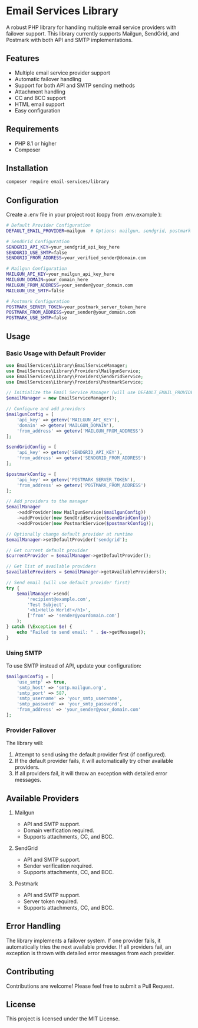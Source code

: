 # Email Services Library

A robust PHP library for handling multiple email service providers with failover support. This library currently supports Mailgun, SendGrid, and Postmark with both API and SMTP implementations.

## Features

- Multiple email service provider support
- Automatic failover handling
- Support for both API and SMTP sending methods
- Attachment handling
- CC and BCC support
- HTML email support
- Easy configuration

## Requirements

- PHP 8.1 or higher
- Composer

## Installation

```bash
composer require email-services/library
```
## Configuration
Create a .env file in your project root (copy from .env.example ):

```bash
# Default Provider Configuration
DEFAULT_EMAIL_PROVIDER=mailgun  # Options: mailgun, sendgrid, postmark

# SendGrid Configuration
SENDGRID_API_KEY=your_sendgrid_api_key_here
SENDGRID_USE_SMTP=false
SENDGRID_FROM_ADDRESS=your_verified_sender@domain.com

# Mailgun Configuration
MAILGUN_API_KEY=your_mailgun_api_key_here
MAILGUN_DOMAIN=your_domain_here
MAILGUN_FROM_ADDRESS=your_sender@your_domain.com
MAILGUN_USE_SMTP=false

# Postmark Configuration
POSTMARK_SERVER_TOKEN=your_postmark_server_token_here
POSTMARK_FROM_ADDRESS=your_sender@your_domain.com
POSTMARK_USE_SMTP=false
```

## Usage
### Basic Usage with Default Provider
```php
use EmailServices\Library\EmailServiceManager;
use EmailServices\Library\Providers\MailgunService;
use EmailServices\Library\Providers\SendGridService;
use EmailServices\Library\Providers\PostmarkService;

// Initialize the Email Service Manager (will use DEFAULT_EMAIL_PROVIDER from .env)
$emailManager = new EmailServiceManager();

// Configure and add providers
$mailgunConfig = [
    'api_key' => getenv('MAILGUN_API_KEY'),
    'domain' => getenv('MAILGUN_DOMAIN'),
    'from_address' => getenv('MAILGUN_FROM_ADDRESS')
];

$sendGridConfig = [
    'api_key' => getenv('SENDGRID_API_KEY'),
    'from_address' => getenv('SENDGRID_FROM_ADDRESS')
];

$postmarkConfig = [
    'api_key' => getenv('POSTMARK_SERVER_TOKEN'),
    'from_address' => getenv('POSTMARK_FROM_ADDRESS')
];

// Add providers to the manager
$emailManager
    ->addProvider(new MailgunService($mailgunConfig))
    ->addProvider(new SendGridService($sendGridConfig))
    ->addProvider(new PostmarkService($postmarkConfig));

// Optionally change default provider at runtime
$emailManager->setDefaultProvider('sendgrid');

// Get current default provider
$currentProvider = $emailManager->getDefaultProvider();

// Get list of available providers
$availableProviders = $emailManager->getAvailableProviders();

// Send email (will use default provider first)
try {
    $emailManager->send(
        'recipient@example.com',
        'Test Subject',
        '<h1>Hello World!</h1>',
        ['from' => 'sender@yourdomain.com']
    );
} catch (\Exception $e) {
    echo "Failed to send email: " . $e->getMessage();
}
```
### Using SMTP
To use SMTP instead of API, update your configuration:

```php
$mailgunConfig = [
    'use_smtp' => true,
    'smtp_host' => 'smtp.mailgun.org',
    'smtp_port' => 587,
    'smtp_username' => 'your_smtp_username',
    'smtp_password' => 'your_smtp_password',
    'from_address' => 'your_sender@your_domain.com'
];
```
### Provider Failover
The library will:
1. Attempt to send using the default provider first (if configured).
2. If the default provider fails, it will automatically try other available providers.
3. If all providers fail, it will throw an exception with detailed error messages.

## Available Providers
1. Mailgun
   - API and SMTP support.
   - Domain verification required.
   - Supports attachments, CC, and BCC.

2. SendGrid
   - API and SMTP support.
   - Sender verification required.
   - Supports attachments, CC, and BCC.
   
3. Postmark
   - API and SMTP support.
   - Server token required.
   - Supports attachments, CC, and BCC.

## Error Handling
The library implements a failover system. If one provider fails, it automatically tries the next available provider. If all providers fail, an exception is thrown with detailed error messages from each provider.

## Contributing
Contributions are welcome! Please feel free to submit a Pull Request.

## License
This project is licensed under the MIT License.
